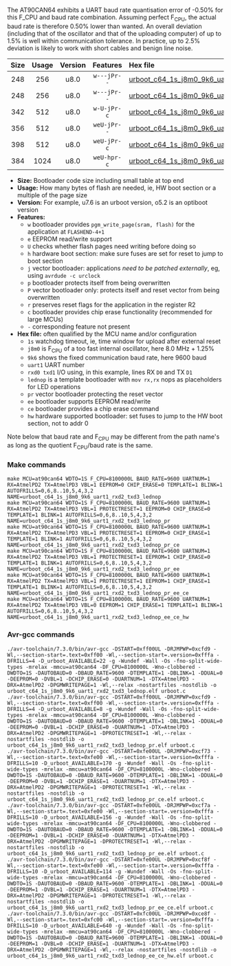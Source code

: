 The AT90CAN64 exhibits a UART baud rate quantisation error of -0.50% for this F_CPU and baud rate combination. Assuming perfect F<sub>CPU</sub>, the actual baud rate is therefore 0.50% lower than wanted. An overall deviation (including that of the oscillator and that of the uploading computer) of up to 1.5% is well within communication tolerance. In practice, up to 2.5% deviation is likely to work with short cables and benign line noise.

|Size|Usage|Version|Features|Hex file|
|:-:|:-:|:-:|:-:|:--|
|248|256|u8.0|`w---jPr--`|[urboot_c64_1s_j8m0_9k6_uart1_rxd2_txd3_lednop.hex](https://raw.githubusercontent.com/stefanrueger/urboot.hex/main/mcus/at90can64/watchdog_1_s/internal_oscillator_j%2B1.25%25/%2B8m000000_hz/%2B%2B%2B9k6_baud/uart1_rxd2_txd3/lednop/urboot_c64_1s_j8m0_9k6_uart1_rxd2_txd3_lednop.hex)|
|248|256|u8.0|`w---jPr--`|[urboot_c64_1s_j8m0_9k6_uart1_rxd2_txd3_lednop_pr.hex](https://raw.githubusercontent.com/stefanrueger/urboot.hex/main/mcus/at90can64/watchdog_1_s/internal_oscillator_j%2B1.25%25/%2B8m000000_hz/%2B%2B%2B9k6_baud/uart1_rxd2_txd3/lednop/urboot_c64_1s_j8m0_9k6_uart1_rxd2_txd3_lednop_pr.hex)|
|342|512|u8.0|`w-U-jPr-c`|[urboot_c64_1s_j8m0_9k6_uart1_rxd2_txd3_lednop_pr_ce.hex](https://raw.githubusercontent.com/stefanrueger/urboot.hex/main/mcus/at90can64/watchdog_1_s/internal_oscillator_j%2B1.25%25/%2B8m000000_hz/%2B%2B%2B9k6_baud/uart1_rxd2_txd3/lednop/urboot_c64_1s_j8m0_9k6_uart1_rxd2_txd3_lednop_pr_ce.hex)|
|356|512|u8.0|`weU-jPr--`|[urboot_c64_1s_j8m0_9k6_uart1_rxd2_txd3_lednop_pr_ee.hex](https://raw.githubusercontent.com/stefanrueger/urboot.hex/main/mcus/at90can64/watchdog_1_s/internal_oscillator_j%2B1.25%25/%2B8m000000_hz/%2B%2B%2B9k6_baud/uart1_rxd2_txd3/lednop/urboot_c64_1s_j8m0_9k6_uart1_rxd2_txd3_lednop_pr_ee.hex)|
|398|512|u8.0|`weU-jPr-c`|[urboot_c64_1s_j8m0_9k6_uart1_rxd2_txd3_lednop_pr_ee_ce.hex](https://raw.githubusercontent.com/stefanrueger/urboot.hex/main/mcus/at90can64/watchdog_1_s/internal_oscillator_j%2B1.25%25/%2B8m000000_hz/%2B%2B%2B9k6_baud/uart1_rxd2_txd3/lednop/urboot_c64_1s_j8m0_9k6_uart1_rxd2_txd3_lednop_pr_ee_ce.hex)|
|384|1024|u8.0|`weU-hpr-c`|[urboot_c64_1s_j8m0_9k6_uart1_rxd2_txd3_lednop_ee_ce_hw.hex](https://raw.githubusercontent.com/stefanrueger/urboot.hex/main/mcus/at90can64/watchdog_1_s/internal_oscillator_j%2B1.25%25/%2B8m000000_hz/%2B%2B%2B9k6_baud/uart1_rxd2_txd3/lednop/urboot_c64_1s_j8m0_9k6_uart1_rxd2_txd3_lednop_ee_ce_hw.hex)|

- **Size:** Bootloader code size including small table at top end
- **Usage:** How many bytes of flash are needed, ie, HW boot section or a multiple of the page size
- **Version:** For example, u7.6 is an urboot version, o5.2 is an optiboot version
- **Features:**
  + `w` bootloader provides `pgm_write_page(sram, flash)` for the application at `FLASHEND-4+1`
  + `e` EEPROM read/write support
  + `U` checks whether flash pages need writing before doing so
  + `h` hardware boot section: make sure fuses are set for reset to jump to boot section
  + `j` vector bootloader: applications *need to be patched externally*, eg, using `avrdude -c urclock`
  + `p` bootloader protects itself from being overwritten
  + `P` vector bootloader only: protects itself and reset vector from being overwritten
  + `r` preserves reset flags for the application in the register R2
  + `c` bootloader provides chip erase functionality (recommended for large MCUs)
  + `-` corresponding feature not present
- **Hex file:** often qualified by the MCU name and/or configuration
  + `1s` watchdog timeout, ie, time window for upload after external reset
  + `j8m0` is F<sub>CPU</sub> of a too fast internal oscillator, here 8.0 MHz + 1.25%
  + `9k6` shows the fixed communication baud rate, here 9600 baud
  + `uart1` UART number
  + `rxd0 txd1` I/O using, in this example, lines RX `D0` and TX `D1`
  + `lednop` is a template bootloader with `mov rx,rx` nops as placeholders for LED operations
  + `pr` vector bootloader protecting the reset vector
  + `ee` bootloader supports EEPROM read/write
  + `ce` bootloader provides a chip erase command
  + `hw` hardware supported bootloader: set fuses to jump to the HW boot section, not to addr 0


Note below that baud rate and F<sub>CPU</sub> may be different from the path name's as long as the quotient F<sub>CPU</sub>/baud rate is the same.

### Make commands
```
make MCU=at90can64 WDTO=1S F_CPU=8100000L BAUD_RATE=9600 UARTNUM=1 RX=AtmelPD2 TX=AtmelPD3 VBL=1 EEPROM=0 CHIP_ERASE=0 TEMPLATE=1 BLINK=1 AUTOFRILLS=0,6,8..10,5,4,3,2 NAME=urboot_c64_1s_j8m0_9k6_uart1_rxd2_txd3_lednop
make MCU=at90can64 WDTO=1S F_CPU=8100000L BAUD_RATE=9600 UARTNUM=1 RX=AtmelPD2 TX=AtmelPD3 VBL=1 PROTECTRESET=1 EEPROM=0 CHIP_ERASE=0 TEMPLATE=1 BLINK=1 AUTOFRILLS=0,6,8..10,5,4,3,2 NAME=urboot_c64_1s_j8m0_9k6_uart1_rxd2_txd3_lednop_pr
make MCU=at90can64 WDTO=1S F_CPU=8100000L BAUD_RATE=9600 UARTNUM=1 RX=AtmelPD2 TX=AtmelPD3 VBL=1 PROTECTRESET=1 EEPROM=0 CHIP_ERASE=1 TEMPLATE=1 BLINK=1 AUTOFRILLS=0,6,8..10,5,4,3,2 NAME=urboot_c64_1s_j8m0_9k6_uart1_rxd2_txd3_lednop_pr_ce
make MCU=at90can64 WDTO=1S F_CPU=8100000L BAUD_RATE=9600 UARTNUM=1 RX=AtmelPD2 TX=AtmelPD3 VBL=1 PROTECTRESET=1 EEPROM=1 CHIP_ERASE=0 TEMPLATE=1 BLINK=1 AUTOFRILLS=0,6,8..10,5,4,3,2 NAME=urboot_c64_1s_j8m0_9k6_uart1_rxd2_txd3_lednop_pr_ee
make MCU=at90can64 WDTO=1S F_CPU=8100000L BAUD_RATE=9600 UARTNUM=1 RX=AtmelPD2 TX=AtmelPD3 VBL=1 PROTECTRESET=1 EEPROM=1 CHIP_ERASE=1 TEMPLATE=1 BLINK=1 AUTOFRILLS=0,6,8..10,5,4,3,2 NAME=urboot_c64_1s_j8m0_9k6_uart1_rxd2_txd3_lednop_pr_ee_ce
make MCU=at90can64 WDTO=1S F_CPU=8100000L BAUD_RATE=9600 UARTNUM=1 RX=AtmelPD2 TX=AtmelPD3 VBL=0 EEPROM=1 CHIP_ERASE=1 TEMPLATE=1 BLINK=1 AUTOFRILLS=0,6,8..10,5,4,3,2 NAME=urboot_c64_1s_j8m0_9k6_uart1_rxd2_txd3_lednop_ee_ce_hw
```

### Avr-gcc commands
```
./avr-toolchain/7.3.0/bin/avr-gcc -DSTART=0xff00UL -DRJMPWP=0xcfd9 -Wl,--section-start=.text=0xff00 -Wl,--section-start=.version=0xfffa -DFRILLS=4 -D_urboot_AVAILABLE=22 -g -Wundef -Wall -Os -fno-split-wide-types -mrelax -mmcu=at90can64 -DF_CPU=8100000L -Wno-clobbered -DWDTO=1S -DAUTOBAUD=0 -DBAUD_RATE=9600 -DTEMPLATE=1 -DBLINK=1 -DDUAL=0 -DEEPROM=0 -DVBL=1 -DCHIP_ERASE=0 -DUARTNUM=1 -DTX=AtmelPD3 -DRX=AtmelPD2 -DPGMWRITEPAGE=1 -Wl,--relax -nostartfiles -nostdlib -o urboot_c64_1s_j8m0_9k6_uart1_rxd2_txd3_lednop.elf urboot.c
./avr-toolchain/7.3.0/bin/avr-gcc -DSTART=0xff00UL -DRJMPWP=0xcfd9 -Wl,--section-start=.text=0xff00 -Wl,--section-start=.version=0xfffa -DFRILLS=4 -D_urboot_AVAILABLE=8 -g -Wundef -Wall -Os -fno-split-wide-types -mrelax -mmcu=at90can64 -DF_CPU=8100000L -Wno-clobbered -DWDTO=1S -DAUTOBAUD=0 -DBAUD_RATE=9600 -DTEMPLATE=1 -DBLINK=1 -DDUAL=0 -DEEPROM=0 -DVBL=1 -DCHIP_ERASE=0 -DUARTNUM=1 -DTX=AtmelPD3 -DRX=AtmelPD2 -DPGMWRITEPAGE=1 -DPROTECTRESET=1 -Wl,--relax -nostartfiles -nostdlib -o urboot_c64_1s_j8m0_9k6_uart1_rxd2_txd3_lednop_pr.elf urboot.c
./avr-toolchain/7.3.0/bin/avr-gcc -DSTART=0xfe00UL -DRJMPWP=0xcf73 -Wl,--section-start=.text=0xfe00 -Wl,--section-start=.version=0xfffa -DFRILLS=10 -D_urboot_AVAILABLE=170 -g -Wundef -Wall -Os -fno-split-wide-types -mrelax -mmcu=at90can64 -DF_CPU=8100000L -Wno-clobbered -DWDTO=1S -DAUTOBAUD=0 -DBAUD_RATE=9600 -DTEMPLATE=1 -DBLINK=1 -DDUAL=0 -DEEPROM=0 -DVBL=1 -DCHIP_ERASE=1 -DUARTNUM=1 -DTX=AtmelPD3 -DRX=AtmelPD2 -DPGMWRITEPAGE=1 -DPROTECTRESET=1 -Wl,--relax -nostartfiles -nostdlib -o urboot_c64_1s_j8m0_9k6_uart1_rxd2_txd3_lednop_pr_ce.elf urboot.c
./avr-toolchain/7.3.0/bin/avr-gcc -DSTART=0xfe00UL -DRJMPWP=0xcf7a -Wl,--section-start=.text=0xfe00 -Wl,--section-start=.version=0xfffa -DFRILLS=10 -D_urboot_AVAILABLE=156 -g -Wundef -Wall -Os -fno-split-wide-types -mrelax -mmcu=at90can64 -DF_CPU=8100000L -Wno-clobbered -DWDTO=1S -DAUTOBAUD=0 -DBAUD_RATE=9600 -DTEMPLATE=1 -DBLINK=1 -DDUAL=0 -DEEPROM=1 -DVBL=1 -DCHIP_ERASE=0 -DUARTNUM=1 -DTX=AtmelPD3 -DRX=AtmelPD2 -DPGMWRITEPAGE=1 -DPROTECTRESET=1 -Wl,--relax -nostartfiles -nostdlib -o urboot_c64_1s_j8m0_9k6_uart1_rxd2_txd3_lednop_pr_ee.elf urboot.c
./avr-toolchain/7.3.0/bin/avr-gcc -DSTART=0xfe00UL -DRJMPWP=0xcf8f -Wl,--section-start=.text=0xfe00 -Wl,--section-start=.version=0xfffa -DFRILLS=10 -D_urboot_AVAILABLE=114 -g -Wundef -Wall -Os -fno-split-wide-types -mrelax -mmcu=at90can64 -DF_CPU=8100000L -Wno-clobbered -DWDTO=1S -DAUTOBAUD=0 -DBAUD_RATE=9600 -DTEMPLATE=1 -DBLINK=1 -DDUAL=0 -DEEPROM=1 -DVBL=1 -DCHIP_ERASE=1 -DUARTNUM=1 -DTX=AtmelPD3 -DRX=AtmelPD2 -DPGMWRITEPAGE=1 -DPROTECTRESET=1 -Wl,--relax -nostartfiles -nostdlib -o urboot_c64_1s_j8m0_9k6_uart1_rxd2_txd3_lednop_pr_ee_ce.elf urboot.c
./avr-toolchain/7.3.0/bin/avr-gcc -DSTART=0xfc00UL -DRJMPWP=0xce8f -Wl,--section-start=.text=0xfc00 -Wl,--section-start=.version=0xfffa -DFRILLS=10 -D_urboot_AVAILABLE=640 -g -Wundef -Wall -Os -fno-split-wide-types -mrelax -mmcu=at90can64 -DF_CPU=8100000L -Wno-clobbered -DWDTO=1S -DAUTOBAUD=0 -DBAUD_RATE=9600 -DTEMPLATE=1 -DBLINK=1 -DDUAL=0 -DEEPROM=1 -DVBL=0 -DCHIP_ERASE=1 -DUARTNUM=1 -DTX=AtmelPD3 -DRX=AtmelPD2 -DPGMWRITEPAGE=1 -Wl,--relax -nostartfiles -nostdlib -o urboot_c64_1s_j8m0_9k6_uart1_rxd2_txd3_lednop_ee_ce_hw.elf urboot.c
```


